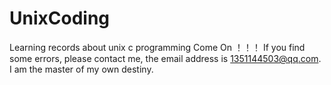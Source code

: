 # UnixCoding
Learning records about unix c programming
Come On ！！！
If you find some errors, please contact me, the email address is 1351144503@qq.com.
I am the master of my own destiny.
